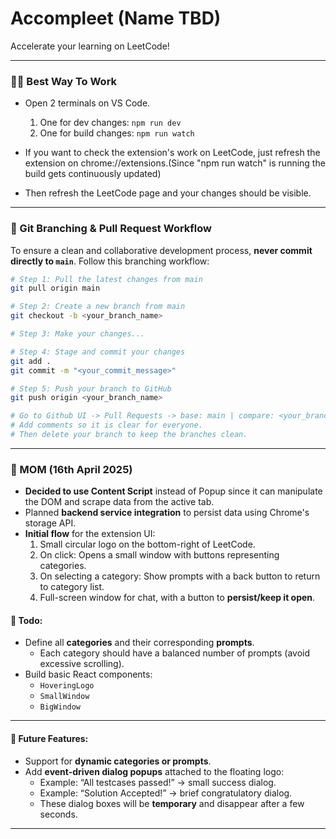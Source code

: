 # Accompleet (Name TBD)

Accelerate your learning on LeetCode!

---

### 👷‍♂️ Best Way To Work

- Open 2 terminals on VS Code.
  1. One for dev changes: ```npm run dev```
  2. One for build changes: ```npm run watch```

- If you want to check the extension's work on LeetCode, just refresh the extension on chrome://extensions.(Since "npm run watch" is running the build gets continuously updated)
- Then refresh the LeetCode page and your changes should be visible.

---

### 🚀 Git Branching & Pull Request Workflow

To ensure a clean and collaborative development process, **never commit directly to `main`**. Follow this branching workflow:

```bash
# Step 1: Pull the latest changes from main
git pull origin main

# Step 2: Create a new branch from main
git checkout -b <your_branch_name>

# Step 3: Make your changes...

# Step 4: Stage and commit your changes
git add .
git commit -m "<your_commit_message>"

# Step 5: Push your branch to GitHub
git push origin <your_branch_name>

# Go to Github UI -> Pull Requests -> base: main | compare: <your_branch_name>  -> Resolve conflicts -> Merge.
# Add comments so it is clear for everyone.
# Then delete your branch to keep the branches clean.
```



---

### 📝 MOM (16th April 2025)

- **Decided to use Content Script** instead of Popup since it can manipulate the DOM and scrape data from the active tab.
- Planned **backend service integration** to persist data using Chrome's storage API.
- **Initial flow** for the extension UI:
  1. Small circular logo on the bottom-right of LeetCode.
  2. On click: Opens a small window with buttons representing categories.
  3. On selecting a category: Show prompts with a back button to return to category list.
  4. Full-screen window for chat, with a button to **persist/keep it open**.

#### 🔧 Todo:
- Define all **categories** and their corresponding **prompts**.
  - Each category should have a balanced number of prompts (avoid excessive scrolling).
- Build basic React components:
  - `HoveringLogo`
  - `SmallWindow`
  - `BigWindow`

---

#### 🌟 Future Features:
- Support for **dynamic categories or prompts**.
- Add **event-driven dialog popups** attached to the floating logo:
  - Example: “All testcases passed!” → small success dialog.
  - Example: “Solution Accepted!” → brief congratulatory dialog.
  - These dialog boxes will be **temporary** and disappear after a few seconds.

---

